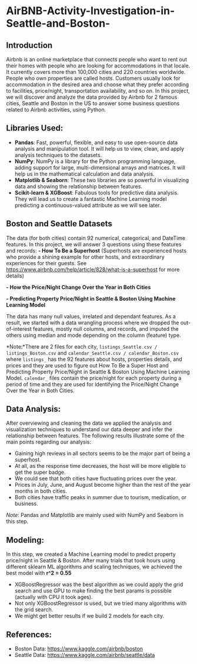 # AirBNB-Activity-Investigation-in-Seattle-and-Boston-
## Introduction
Airbnb is an online marketplace that connects people who want to rent out their homes with people who are looking for accommodations in that locale. It currently covers more than 100,000 cities and 220 countries worldwide. People who own properties are called hosts.  Customers usually look for accommodation in the desired area and choose what they prefer according to facilities, price/night, transportation availability, and so on. In this project, we will discover and analyze the data provided by Airbnb for 2 famous cities, Seattle and Boston in the US to answer some business questions related to Airbnb activities, using Python.

## Libraries Used:
- **Pandas**: Fast, powerful, flexible, and easy to use open-source data analysis and manipulation tool. It will help us to view, clean, and apply analysis techniques to the datasets.
- **NumPy**: NumPy is a library for the Python programming language, adding support for large, multi-dimensional arrays and matrices. It will help us in the mathematical calculation and data analysis.
- **Matplotlib & Seaborn**: These two libraries are so powerful in visualizing data and showing the relationship between features.
- **Scikit-learn & XGBoost**: Fabulous tools for predictive data analysis. They will lead us to create a fantastic Machine Learning model predicting a continuous-valued attribute as we will see later. 


## Boston and Seattle Datasets 
The data (for both cities) contain 92 numerical, categorical, and DateTime features. In this project, we will answer 3 questions using these features and records:
**- How To Be a Superhost** (Superhosts are experienced hosts who provide a shining example for other hosts, and extraordinary experiences for their guests. See https://www.airbnb.com/help/article/828/what-is-a-superhost for more details)

**- How the Price/Night Change Over the Year in Both Cities**

**- Predicting Property Price/Night in Seattle & Boston Using Machine Learning Model**

The data has many null values, irrelated and dependant features. As a result, we started with a data wrangling process where we dropped the out-of-interest features, mostly null columns, and records, and imputed the others using median and mode depending on the column (feature) type.

*Note:*There are 2 files for each city, `listings_Seattle.csv / listings_Boston.csv` and `calendar_Seattle.csv / calendar_Boston.csv` where `listings_` has the 92 features about hosts, properties details, and prices and they are used to figure out How To Be a Super Host and Predicting Property Price/Night in Seattle & Boston Using Machine Learning Model. `calendar_` files contain the price/night for each property during a period of time and they are used for identifying the Price/Night Change Over the Year in Both Cities. 

## Data Analysis:
After overviewing and cleaning the data we applied the analysis and visualization techniques to understand our data deeper and infer the relationship between features. The following results illustrate some of the main points regarding our analysis:
- Gaining high reviews in all sectors seems to be the major part of being a superhost.
- At all, as the response time decreases, the host will be more eligible to get the super badge.
- We could see that both cities have fluctuating prices over the year.
- Prices in July, June, and August become higher than the rest of the year months in both cities.
- Both cities have traffic peaks in summer due to tourism, medication, or business.

*Note*: Pandas and Matplotlib are mainly used with NumPy and Seaborn in this step. 

## Modeling:
In this step, we created a Machine Learning model to predict property price/night in Seattle & Boston. After many trials that took hours using different sklearn ML algorithms and scaling techniques, we achieved the best model with **r^2 = 0.55**  

- XGBoostRegressor was the best algorithm as we could apply the grid search and use GPU to make finding the best params is possible (actually with CPU it took ages).
- Not only XGBoostRegressor is used, but we tried many algorithms with the grid search.
- We might get better results if we build 2 models for each city.


## References:
 - Boston Data: https://www.kaggle.com/airbnb/boston
 - Seattle Data: https://www.kaggle.com/airbnb/seattle/data
